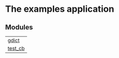 

# The examples application #


## Modules ##


<table width="100%" border="0" summary="list of modules">
<tr><td><a href="https://github.com/uwiger/locks/examples/blob/master/doc/gdict.md" class="module">gdict</a></td></tr>
<tr><td><a href="https://github.com/uwiger/locks/examples/blob/master/doc/test_cb.md" class="module">test_cb</a></td></tr></table>

